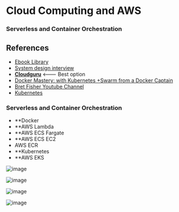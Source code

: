# Cloud Computing and AWS
### Serverless and Container Orchestration

## References
- [Ebook Library](https://1lib.mx/) 
- [System design interview](https://www.amazon.com/System-Design-Interview-insiders-Second-dp-B08CMF2CQF/dp/B08CMF2CQF/ref=mt_other?_encoding=UTF8&me=&qid=1642666962)
- **[Cloudguru](https://acloudguru.com/)** <--- Best option
- [Docker Mastery: with Kubernetes +Swarm from a Docker Captain](https://www.udemy.com/course/docker-mastery/)
- [Bret Fisher Youtube Channel](https://www.youtube.com/channel/UC0NErq0RhP51iXx64ZmyVfg)
- [Kubernetes](https://kubernetes.io/docs/concepts/overview/what-is-kubernetes/)

### Serverless and Container Orchestration
- **Docker
- **AWS Lambda
- **AWS ECS Fargate
- **AWS ECS EC2
- AWS ECR
- **Kubernetes
- **AWS EKS

![image](https://user-images.githubusercontent.com/7213379/150299956-f1fd8b02-8e5b-4902-a31b-802f0369da73.png)

![image](https://user-images.githubusercontent.com/7213379/150733247-3f11350b-e551-49cc-85cb-a121b28676d8.png)

![image](https://user-images.githubusercontent.com/7213379/150733290-4b985bd6-3ca8-4c14-8fd7-186736100f28.png)

![image](https://user-images.githubusercontent.com/7213379/150733334-6fe3da43-ae42-44c5-a9d1-eb766431e2e9.png)


















  
  
  
  
  
  
  
 

